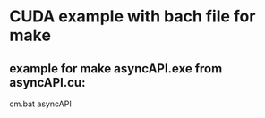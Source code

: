 # CUDA example with bach file for make

example for make asyncAPI.exe from asyncAPI.cu:
---
cm.bat asyncAPI



